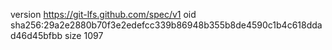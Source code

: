 version https://git-lfs.github.com/spec/v1
oid sha256:29a2e2880b70f3e2edefcc339b86948b355b8de4590c1b4c618ddad46d45bfbb
size 1097
